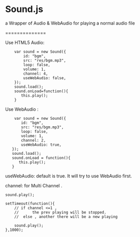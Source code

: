 # Sound.js
a Wrapper of  Audio &amp; WebAudio for playing a normal audio file

==============

Use HTML5 Audio:
```
    var sound = new Sound({
        id: "bgm",
        src: "res/bgm.mp3",
        loop: false,
        volume: 1,
        channel: 4,
        useWebAudio: false,
    });
    sound.load();
    sound.onLoad=function(){
       this.play();
    }
 ```
 
 Use WebAudio :
 
 ```
     var sound = new Sound({
        id: "bgm",
        src: "res/bgm.mp3",
        loop: false,
        volume: 1,
        channel: 2,
        useWebAudio: true,
    });
    sound.load();
    sound.onLoad = function(){
       this.play();
    }
 ```
 
 useWebAudio: default is true. It will try to use WebAudio first.
 
 channel: for Multi Channel .
 
 ```
 sound.play();
 
 setTimeout(function(){
     // if channel <=1 , 
     //      the prev playing will be stopped.
     //  else , another there will be a new playing

     sound.play();
 },1000);
 
 
 ```